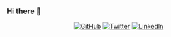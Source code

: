 ### Hi there 👋

<!--
**emtiazzahid/emtiazzahid** is a ✨ _special_ ✨ repository because its `README.md` (this file) appears on your GitHub profile.

Here are some ideas to get you started:

- 🔭 I’m currently working on ...
- 🌱 I’m currently learning ...
- 👯 I’m looking to collaborate on ...
- 🤔 I’m looking for help with ...
- 💬 Ask me about ...
- 📫 How to reach me: ...
- 😄 Pronouns: ...
- ⚡ Fun fact: ...
-->

 <p align="center">
	    <a href="https://github.com/emtiazzahid"><img src="https://img.shields.io/github/followers/emtiazzahid.svg?label=GitHub&style=social" alt="GitHub"></a>
	    <a href="https://twitter.com/emtiaz_zahid"><img src="https://img.shields.io/twitter/follow/emtiaz_zahid?label=Twitter&style=social" alt="Twitter"></a>
	    <a href="https://www.linkedin.com/in/emtiazzahid"><img src="https://img.shields.io/badge/LinkedIn--_.svg?style=social&logo=linkedin" alt="LinkedIn"></a>
</p>

